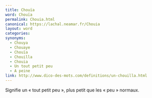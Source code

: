```yaml
---
title: Chouïa
word: Chouïa
permalink: Chouia.html
canonical: https://lachal.neamar.fr/Chouia
layout: word
categories:
synonyms:
  - Chouya
  - Chouaye
  - Chouïa
  - Chouilla
  - Chouia
  - Un tout petit peu
  - A peine
link: http://www.dico-des-mots.com/definitions/un-chouilla.html
---
```


Signifie un « tout petit peu », plus petit que les « peu » normaux.

